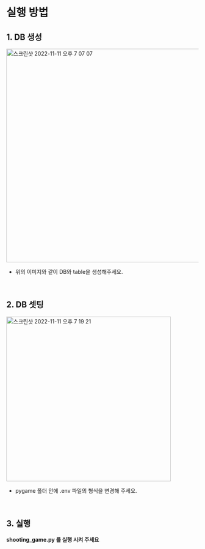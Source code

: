 # 실행 방법

## 1. DB 생성
    
<img width="559" alt="스크린샷 2022-11-11 오후 7 07 07" src="https://user-images.githubusercontent.com/81874493/201319759-add2bd43-d937-4d55-bf0d-5a4ac5805fe7.png">

* 위의 이미지와 같이 DB와 table을 생성해주세요.

<br>

## 2. DB 셋팅

<img width="431" alt="스크린샷 2022-11-11 오후 7 19 21" src="https://user-images.githubusercontent.com/81874493/201319783-1e9cf0ab-8ecb-4e00-8cbd-5d144d3db400.png">

* pygame 폴더 안에 .env 파일의 형식을 변경해 주세요.

<br>

## 3. 실행
<strong>shooting_game.py 를 실행 시켜 주세요</strong>

<br>
